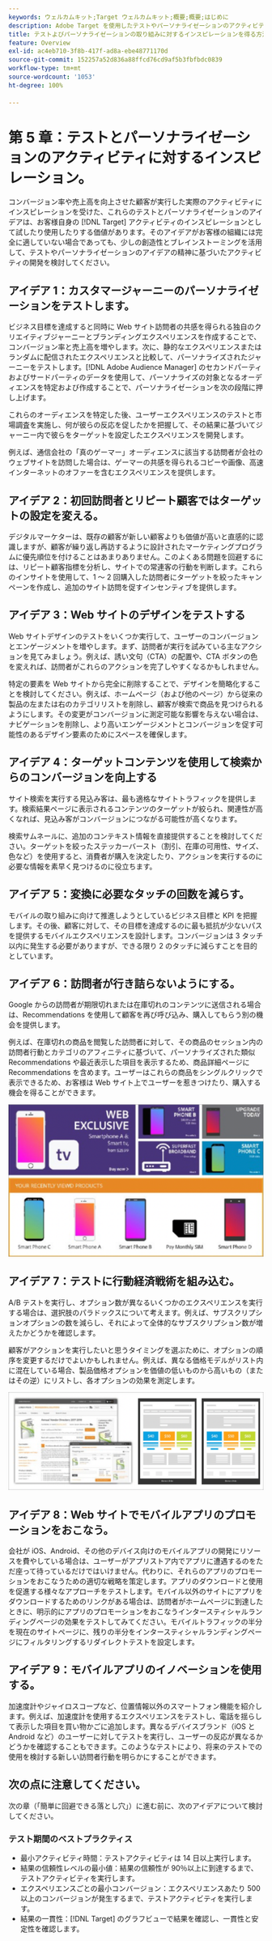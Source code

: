```yaml
---
keywords: ウェルカムキット;Target ウェルカムキット;概要;概要;はじめに
description: Adobe Target を使用したテストやパーソナライゼーションのアクティビティについて、アイデアやインスピレーションはどこで見つけることができますか？
title: テストよびパーソナライゼーションの取り組みに対するインスピレーションを得る方法
feature: Overview
exl-id: ac4eb710-3f8b-417f-ad8a-ebe48771170d
source-git-commit: 152257a52d836a88ffcd76cd9af5b3fbfbdc0839
workflow-type: tm+mt
source-wordcount: '1053'
ht-degree: 100%

---
```


# 第 5 章：テストとパーソナライゼーションのアクティビティに対するインスピレーション。

コンバージョン率や売上高を向上させた顧客が実行した実際のアクティビティにインスピレーションを受けた、これらのテストとパーソナライゼーションのアイデアは、お客様自身の [!DNL Target] アクティビティのインスピレーションとして試したり使用したりする価値があります。そのアイデアがお客様の組織には完全に適していない場合であっても、少しの創造性とブレインストーミングを活用して、テストやパーソナライゼーションのアイデアの精神に基づいたアクティビティの開発を検討してください。

## アイデア 1：カスタマージャーニーのパーソナライゼーションをテストします。

ビジネス目標を達成すると同時に Web サイト訪問者の共感を得られる独自のクリエイティブジャーニーとブランディングエクスペリエンスを作成することで、コンバージョン率と売上高を増やします。次に、静的なエクスペリエンスまたはランダムに配信されたエクスペリエンスと比較して、パーソナライズされたジャーニーをテストします。[!DNL Adobe Audience Manager] のセカンドパーティおよびサードパーティのデータを使用して、パーソナライズの対象となるオーディエンスを特定および作成することで、パーソナライゼーションを次の段階に押し上げます。

これらのオーディエンスを特定した後、ユーザーエクスペリエンスのテストと市場調査を実施し、何が彼らの反応を促したかを把握して、その結果に基づいてジャーニー内で彼らをターゲットを設定したエクスペリエンスを開発します。

例えば、通信会社の「真のゲーマー」オーディエンスに該当する訪問者が会社のウェブサイトを訪問した場合は、ゲーマーの共感を得られるコピーや画像、高速インターネットのオファーを含むエクスペリエンスを提供します。

## アイデア 2：初回訪問者とリピート顧客ではターゲットの設定を変える。

デジタルマーケターは、既存の顧客が新しい顧客よりも価値が高いと直感的に認識しますが、顧客が繰り返し再訪するように設計されたマーケティングプログラムに優先順位を付けることはあまりありません。このよくある問題を回避するには、リピート顧客指標を分析し、サイトでの常連客の行動を判断します。これらのインサイトを使用して、1 ～ 2 回購入した訪問者にターゲットを絞ったキャンペーンを作成し、追加のサイト訪問を促すインセンティブを提供します。

## アイデア 3：Web サイトのデザインをテストする

Web サイトデザインのテストをいくつか実行して、ユーザーのコンバージョンとエンゲージメントを増やします。まず、訪問者が実行を試みている主なアクションを見てみましょう。例えば、誘い文句（CTA）の配置や、CTA ボタンの色を変えれば、訪問者がこれらのアクションを完了しやすくなるかもしれません。

特定の要素を Web サイトから完全に削除することで、デザインを簡略化することを検討してください。例えば、ホームページ（および他のページ）から従来の製品の左または右のカテゴリリストを削除し、顧客が検索で商品を見つけられるようにします。その変更がコンバージョンに測定可能な影響を与えない場合は、ナビゲーションを削除し、より高いエンゲージメントとコンバージョンを促す可能性のあるデザイン要素のためにスペースを確保します。

## アイデア 4：ターゲットコンテンツを使用して検索からのコンバージョンを向上する

サイト検索を実行する見込み客は、最も適格なサイトトラフィックを提供します。検索結果ページに表示されるコンテンツのターゲットが絞られ、関連性が高くなれば、見込み客がコンバージョンにつながる可能性が高くなります。

検索サムネールに、追加のコンテキスト情報を直接提供することを検討してください。ターゲットを絞ったステッカーバースト（割引、在庫の可用性、サイズ、色など）を使用すると、消費者が購入を決定したり、アクションを実行するのに必要な情報を素早く見つけるのに役立ちます。

## アイデア 5：変換に必要なタッチの回数を減らす。

モバイルの取り組みに向けて推進しようとしているビジネス目標と KPI を把握します。その後、顧客に対して、その目標を達成するのに最も抵抗が少ないパスを提供するモバイルエクスペリエンスを設計します。コンバージョンは 3 タッチ以内に発生する必要がありますが、できる限り 2 のタッチに減らすことを目的としています。

## アイデア 6：訪問者が行き詰らないようにする。

Google からの訪問者が期限切れまたは在庫切れのコンテンツに送信される場合は、Recommendations を使用して顧客を再び呼び込み、購入してもらう別の機会を提供します。

例えば、在庫切れの商品を閲覧した訪問者に対して、その商品のセッション内の訪問者行動とカテゴリのアフィニティに基づいて、パーソナライズされた類似 Recommendations や最近表示した項目を表示するため、商品詳細ページに Recommendations を含めます。ユーザーはこれらの商品をシングルクリックで表示できるため、お客様は Web サイト上でユーザーを惹きつけたり、購入する機会を得ることができます。

![Recommendations の図](/help/main/c-intro/assets/recs-illustration.png)

## アイデア 7：テストに行動経済戦術を組み込む。

A/B テストを実行し、オプション数が異なるいくつかのエクスペリエンスを実行する場合は、選択肢のパラドックスについて考えます。例えば、サブスクリプションオプションの数を減らし、それによって全体的なサブスクリプション数が増えたかどうかを確認します。

顧客がアクションを実行したいと思うタイミングを選ぶために、オプションの順序を変更するだけでよいかもしれません。例えば、異なる価格モデルがリスト内に混在している場合、製品価格オプションを価値の低いものから高いもの（またはその逆）にリストし、各オプションの効果を測定します。

![行動戦術の図](/help/main/c-intro/assets/behavioral.png)

## アイデア 8：Web サイトでモバイルアプリのプロモーションをおこなう。

会社が iOS、Android、その他のデバイス向けのモバイルアプリの開発にリソースを費やしている場合は、ユーザーがアプリストア内でアプリに遭遇するのをただ座って待っているだけではいけません。代わりに、それらのアプリのプロモーションをおこなうための適切な戦略を策定します。アプリのダウンロードと使用を促進する様々なアプローチをテストします。モバイル以外のサイトにアプリをダウンロードするためのリンクがある場合は、訪問者がホームページに到達したときに、明示的にアプリのプロモーションをおこなうインタースティシャルランディングページの効果をテストしてみてください。モバイルトラフィックの半分を現在のサイトページに、残りの半分をインタースティシャルランディングページにフィルタリングするリダイレクトテストを設定します。

## アイデア 9：モバイルアプリのイノベーションを使用する。

加速度計やジャイロスコープなど、位置情報以外のスマートフォン機能を紹介します。例えば、加速度計を使用するエクスペリエンスをテストし、電話を揺らして表示した項目を買い物かごに追加します。異なるデバイスブランド（iOS と Android など）のユーザーに対してテストを実行し、ユーザーの反応が異なるかどうかを確認することもできます。このようなテストにより、将来のテストでの使用を検討する新しい訪問者行動を明らかにすることができます。

## 次の点に注意してください。

次の章（「簡単に回避できる落とし穴」）に進む前に、次のアイデアについて検討してください。

### テスト期間のベストプラクティス

* 最小アクティビティ時間：テストアクティビティは 14 日以上実行します。
* 結果の信頼性レベルの最小値：結果の信頼性が 90％以上に到達するまで、テストアクティビティを実行します。
* エクスペリエンスごとの最小コンバージョン：エクスペリエンスあたり 500 以上のコンバージョンが発生するまで、テストアクティビティを実行します。
* 結果の一貫性：[!DNL Target] のグラフビューで結果を確認し、一貫性と安定性を確認します。
